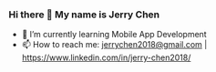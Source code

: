 ### Hi there 👋 My name is Jerry Chen

<!--
**jerrychen-2018/jerrychen-2018** is a ✨ _special_ ✨ repository because its `README.md` (this file) appears on your GitHub profile.

Here are some ideas to get you started:

- 🔭 I’m currently working on ...
- 🌱 I’m currently learning ...
- 👯 I’m looking to collaborate on ...
- 🤔 I’m looking for help with ...
- 💬 Ask me about ...
- 📫 How to reach me: ...
- 😄 Pronouns: ...
- ⚡ Fun fact: ...
-->
- 🌱 I’m currently learning Mobile App Development
- 📫 How to reach me: jerrychen2018@gmail.com | https://www.linkedin.com/in/jerry-chen2018/
